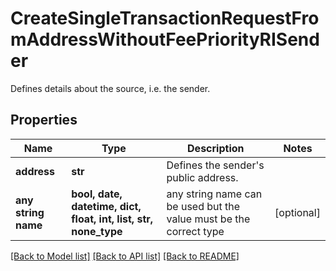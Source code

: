 # CreateSingleTransactionRequestFromAddressWithoutFeePriorityRISender

Defines details about the source, i.e. the sender.

## Properties
Name | Type | Description | Notes
------------ | ------------- | ------------- | -------------
**address** | **str** | Defines the sender&#39;s public address. | 
**any string name** | **bool, date, datetime, dict, float, int, list, str, none_type** | any string name can be used but the value must be the correct type | [optional]

[[Back to Model list]](../README.md#documentation-for-models) [[Back to API list]](../README.md#documentation-for-api-endpoints) [[Back to README]](../README.md)


